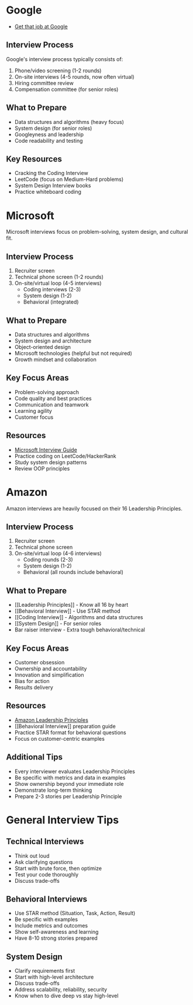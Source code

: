 # Google

- [Get that job at Google](http://steve-yegge.blogspot.com/2008/03/get-that-job-at-google.html)

## Interview Process

Google's interview process typically consists of:
1. Phone/video screening (1-2 rounds)
2. On-site interviews (4-5 rounds, now often virtual)
3. Hiring committee review
4. Compensation committee (for senior roles)

## What to Prepare

- Data structures and algorithms (heavy focus)
- System design (for senior roles)
- Googleyness and leadership
- Code readability and testing

## Key Resources

- Cracking the Coding Interview
- LeetCode (focus on Medium-Hard problems)
- System Design Interview books
- Practice whiteboard coding

# Microsoft

Microsoft interviews focus on problem-solving, system design, and cultural fit.

## Interview Process

1. Recruiter screen
2. Technical phone screen (1-2 rounds)
3. On-site/virtual loop (4-5 interviews)
   - Coding interviews (2-3)
   - System design (1-2)
   - Behavioral (integrated)

## What to Prepare

- Data structures and algorithms
- System design and architecture
- Object-oriented design
- Microsoft technologies (helpful but not required)
- Growth mindset and collaboration

## Key Focus Areas

- Problem-solving approach
- Code quality and best practices
- Communication and teamwork
- Learning agility
- Customer focus

## Resources

- [Microsoft Interview Guide](https://careers.microsoft.com/us/en/interview-tips)
- Practice coding on LeetCode/HackerRank
- Study system design patterns
- Review OOP principles

# Amazon

Amazon interviews are heavily focused on their 16 Leadership Principles.

## Interview Process

1. Recruiter screen
2. Technical phone screen
3. On-site/virtual loop (4-6 interviews)
   - Coding rounds (2-3)
   - System design (1-2)
   - Behavioral (all rounds include behavioral)

## What to Prepare

- [[Leadership Principles]] - Know all 16 by heart
- [[Behavioral Interview]] - Use STAR method
- [[Coding Interview]] - Algorithms and data structures
- [[System Design]] - For senior roles
- Bar raiser interview - Extra tough behavioral/technical

## Key Focus Areas

- Customer obsession
- Ownership and accountability
- Innovation and simplification
- Bias for action
- Results delivery

## Resources

- [Amazon Leadership Principles](https://www.amazon.jobs/en/principles)
- [[Behavioral Interview]] preparation guide
- Practice STAR format for behavioral questions
- Focus on customer-centric examples

## Additional Tips

- Every interviewer evaluates Leadership Principles
- Be specific with metrics and data in examples
- Show ownership beyond your immediate role
- Demonstrate long-term thinking
- Prepare 2-3 stories per Leadership Principle

# General Interview Tips

## Technical Interviews

- Think out loud
- Ask clarifying questions
- Start with brute force, then optimize
- Test your code thoroughly
- Discuss trade-offs

## Behavioral Interviews

- Use STAR method (Situation, Task, Action, Result)
- Be specific with examples
- Include metrics and outcomes
- Show self-awareness and learning
- Have 8-10 strong stories prepared

## System Design

- Clarify requirements first
- Start with high-level architecture
- Discuss trade-offs
- Address scalability, reliability, security
- Know when to dive deep vs stay high-level
